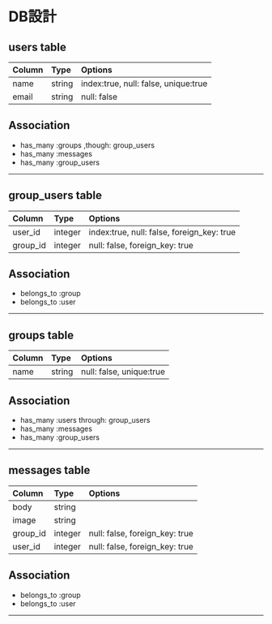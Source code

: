 # DB設計

## users table

Column | Type   | Options
:----- | :----- | :-----------------------------------
name   | string | index:true, null: false, unique:true
email  | string | null: false

## Association

- has_many :groups ,though: group_users
- has_many :messages
- has_many :group_users

--------------------------------------------------------------------------------

## group_users table

Column   | Type    | Options
:------- | :------ | :-----------------------------------------
user_id  | integer | index:true, null: false, foreign_key: true
group_id | integer | null: false, foreign_key: true

## Association

- belongs_to :group
- belongs_to :user

--------------------------------------------------------------------------------

## groups table

Column  | Type    | Options
:------ | :------ | :-----------------------------------
name    | string  |null: false, unique:true

## Association

- has_many :users through: group_users
- has_many :messages
- has_many :group_users

--------------------------------------------------------------------------------

## messages table

Column   | Type    | Options
:------- | :------ | :-----------------------------
body     | string  |
image    | string  |
group_id | integer | null: false, foreign_key: true
user_id  | integer | null: false, foreign_key: true

## Association

- belongs_to :group
- belongs_to :user

--------------------------------------------------------------------------------
